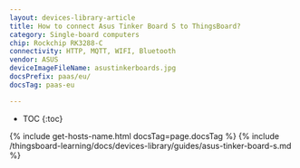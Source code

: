 ```yaml
---
layout: devices-library-article
title: How to connect Asus Tinker Board S to ThingsBoard?
category: Single-board computers
chip: Rockchip RK3288-C
connectivity: HTTP, MQTT, WIFI, Bluetooth
vendor: ASUS
deviceImageFileName: asustinkerboards.jpg
docsPrefix: paas/eu/
docsTag: paas-eu

---
```


* TOC
{:toc}

{% include get-hosts-name.html docsTag=page.docsTag %}
{% include /thingsboard-learning/docs/devices-library/guides/asus-tinker-board-s.md %}